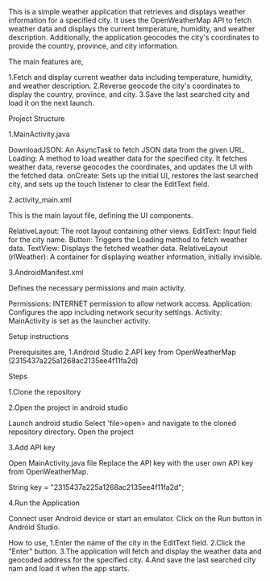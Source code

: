 This is a simple weather application that retrieves and displays weather information for a specified city. 
It uses the OpenWeatherMap API to fetch weather data and displays the current temperature, humidity, and weather description. 
Additionally, the application geocodes the city's coordinates to provide the country, province, and city information.


The main features are,

1.Fetch and display current weather data including temperature, humidity, and weather description.
2.Reverse geocode the city's coordinates to display the country, province, and city.
3.Save the last searched city and load it on the next launch.


Project Structure

1.MainActivity.java

DownloadJSON: An AsyncTask to fetch JSON data from the given URL.
Loading: A method to load weather data for the specified city. It fetches weather data, reverse geocodes the coordinates, and updates the UI with the fetched data.
onCreate: Sets up the initial UI, restores the last searched city, and sets up the touch listener to clear the EditText field.


2.activity_main.xml

This is the main layout file, defining the UI components.

RelativeLayout: The root layout containing other views.
EditText: Input field for the city name.
Button: Triggers the Loading method to fetch weather data.
TextView: Displays the fetched weather data.
RelativeLayout (rlWeather): A container for displaying weather information, initially invisible.


3.AndroidManifest.xml

Defines the necessary permissions and main activity.

Permissions: INTERNET permission to allow network access.
Application: Configures the app including network security settings.
Activity: MainActivity is set as the launcher activity.



Setup instructions

Prerequisites are,
1.Android Studio
2.API key from OpenWeatherMap (2315437a225a1268ac2135ee4f11fa2d)



Steps

1.Clone the repository

2.Open the project in android studio

Launch android studio
Select 'file>open> and navigate to the cloned repository directory.
Open the project

3.Add API key

Open MainActivity.java file
Replace the API key with the user own API key from OpenWeatherMap.

String key = "2315437a225a1268ac2135ee4f11fa2d";

4.Run the Application

Connect user Android device or start an emulator.
Click on the Run button in Android Studio.



How to use,
1.Enter the name of the city in the EditText field.
2.Click the "Enter" button.
3.The application will fetch and display the weather data and geocoded address for the specified city.
4.And save the last searched city nam and load it when the app starts.


